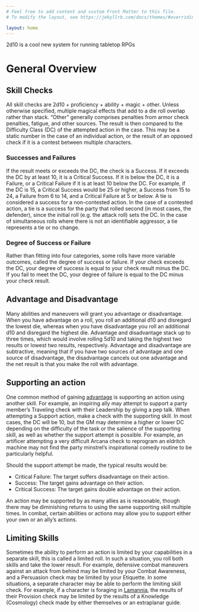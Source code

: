 ```yaml
---
# Feel free to add content and custom Front Matter to this file.
# To modify the layout, see https://jekyllrb.com/docs/themes/#overriding-theme-defaults

layout: home
---
```

2d10 is a cool new system for running tabletop RPGs 

# General Overview

## Skill Checks

All skill checks are 2d10 + proficiency + ability + magic + other. Unless otherwise specified, multiple magical effects that add to a die roll overlap rather than stack. “Other” generally comprises penalties from armor check penalties, fatigue, and other sources. The result is then compared to the Difficulty Class (DC) of the attempted action in the case. This may be a static number in the case of an individual action, or the result of an opposed check if it is a contest between multiple characters. 

### Successes and Failures 

If the result meets or exceeds the DC, the check is a Success. If it exceeds the DC by at least 10, it is a Critical Success. If it is below the DC, it is a Failure, or a Critical Failure if it is at least 10 below the DC. For example, if the DC is 15, a Critical Success would be 25 or higher, a Success from 15 to 24, a Failure from 6 to 14, and a Critical Failure at 5 or below. A tie is considered a success for a non-contested action. In the case of a contested action, a tie is a success for the party that rolled second (in most cases, the defender), since the initial roll (e.g. the attack roll) sets the DC. In the case of simultaneous rolls where there is not an identifiable aggressor, a tie represents a tie or no change.

### Degree of Success or Failure

Rather than fitting into four categories, some rolls have more variable outcomes, called the degree of success or failure. If your check exceeds the DC, your degree of success is equal to your check result minus the DC. If you fail to meet the DC, your degree of failure is equal to the DC minus your check result.

## Advantage and Disadvantage

Many abilities and maneuvers will grant you advantage or disadvantage. When you have advantage on a roll, you roll an additional d10 and disregard the lowest die, whereas when you have disadvantage you roll an additional d10 and disregard the highest die. Advantage and disadvantage stack up to three times, which would involve rolling 5d10 and taking the highest two results or lowest two results, respectively. Advantage and disadvantage are subtractive, meaning that if you have two sources of advantage and one source of disadvantage, the disadvantage cancels out one advantage and the net result is that you make the roll with advantage. 

## Supporting an action

One common method of gaining [advantage](#advantage-and-disadvantage) is supporting an action using another skill. For example, an inspiring ally may attempt to support a party member’s Traveling check with their Leadership by giving a pep talk. When attempting a Support action, make a check with the supporting skill. In most cases, the DC will be 10, but the GM may determine a higher or lower DC depending on the difficulty of the task or the salience of the supporting skill, as well as whether the support attempt is possible. For example, an artificer attempting a very difficult Arcana check to reprogram an eldritch machine may not find the party minstrel’s inspirational comedy routine to be particularly helpful.

Should the support attempt be made, the typical results would be:
* Critical Failure: The target suffers disadvantage on their action.
* Success: The target gains advantage on their action.
* Critical Success: The target gains double advantage on their action.

An action may be supported by as many allies as is reasonable, though there may be diminishing returns to using the same supporting skill multiple times. In combat, certain abilities or actions may allow you to support either your own or an ally’s actions.

## Limiting Skills

Sometimes the ability to perform an action is limited by your capabilities in a separate skill, this is called a limited roll. In such a situation, you roll both skills and take the lower result. For example, defensive combat maneuvers against an attack from behind may be limited by your Combat Awareness, and a Persuasion check may be limited by your Etiquette. In some situations, a separate character may be able to perform the limiting skill check. For example, if a character is foraging in [Lamannia](https://eberron.fandom.com/wiki/Lamannia), the results of their Provision check may be limited by the results of a Knowledge (Cosmology) check made by either themselves or an extraplanar guide.

